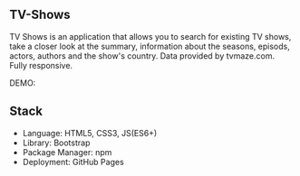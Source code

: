 ## TV-Shows

TV Shows is an application that allows you to search for existing TV shows, take a closer look at the summary, information about the seasons, episods, actors, authors and the show's country. Data provided by tvmaze.com. <br/>
Fully responsive.

DEMO:

## Stack

* Language: HTML5, CSS3, JS(ES6+)
* Library: Bootstrap
* Package Manager: npm
* Deployment: GitHub Pages
